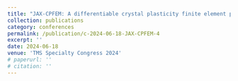```yaml
---
title: "JAX-CPFEM: A differentiable crystal plasticity finite element platform accelerated by efficient GPU-computing"
collection: publications
category: conferences
permalink: /publication/c-2024-06-18-JAX-CPFEM-4
excerpt: ''
date: 2024-06-18
venue: 'TMS Specialty Congress 2024'
# paperurl: ''
# citation: ''
---
```

